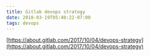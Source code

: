 ```yaml
---
title: Gitlab devops strategy
date: 2018-03-19T05:40:22-07:00
tags: devops
---
```

[https://about.gitlab.com/2017/10/04/devops-strategy](https://about.gitlab.com/2017/10/04/devops-strategy)

